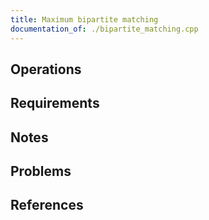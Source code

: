 ```yaml
---
title: Maximum bipartite matching
documentation_of: ./bipartite_matching.cpp
---
```


## Operations

## Requirements

## Notes

## Problems

## References
